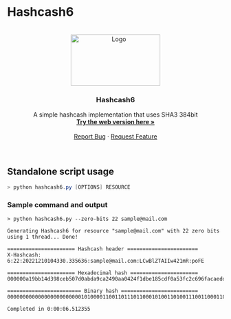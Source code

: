 # Hashcash6

<br />
<div align="center">
  <a href="https://github.com/othneildrew/Best-README-Template">
    <img src="https://i.imgur.com/wFKTpJk.png" alt="Logo" width="208.5" height="119.25">
  </a>
  
  <h3 align="center">Hashcash6</h3>
  
  <p align="center">
    A simple hashcash implementation that uses SHA3 384bit 
    <br />
    <a href="https://hashcash6.vasll.repl.co/"><strong>Try the web version here »</strong></a>
    <br />
    <br />
    <a href="https://github.com/vasll/Hashcash6/issues">Report Bug</a>
    ·
    <a href="https://github.com/vasll/Hashcash6/issues">Request Feature</a>
  </p>
  
  <br>
</div>

  ## Standalone script usage ##
  ```powershell 
  > python hashcash6.py [OPTIONS] RESOURCE  
  ```

  ### Sample command and output ###
  ```
  > python hashcash6.py --zero-bits 22 sample@mail.com

Generating Hashcash6 for resource "sample@mail.com" with 22 zero bits using 1 thread... Done!

====================== Hashcash header =======================
X-Hashcash: 6:22:20221210104330.335636:sample@mail.com:LCwBlZTAIIw421mR:poFE

====================== Hexadecimal hash ======================
000000a19bb14d398ceb507d0abda9ca2490aa0424f1dbe185cdf0a53fc2c696facaeddca2293fceaf60d0c835fc103b

======================== Binary hash =========================
00000000000000000000000010100001100110111011000101001101001110011000110011101011010100000111...

Completed in 0:00:06.512355
```

